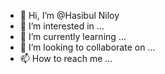 - 👋 Hi, I’m @Hasibul Niloy
- 👀 I’m interested in ...
- 🌱 I’m currently learning ...
- 💞️ I’m looking to collaborate on ...
- 📫 How to reach me ...

<!---
hasibulnilo/hasibulnilo is a ✨ special ✨ repository because its `README.md` (this file) appears on your GitHub profile.
You can click the Preview link to take a look at your changes.
--->
